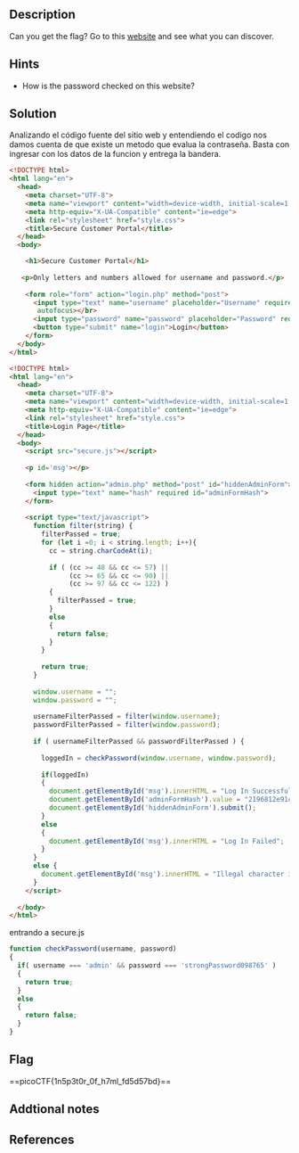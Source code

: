 ## Description
Can you get the flag? Go to this [website](http://saturn.picoctf.net:55983/) and see what you can discover.

## Hints
+ How is the password checked on this website?


## Solution
Analizando el código fuente del sitio web y entendiendo el codigo nos damos cuenta de que existe un metodo que evalua la contraseña. Basta con ingresar con los datos de la funcion y entrega la bandera. 


``` html 
<!DOCTYPE html>
<html lang="en">
  <head>
    <meta charset="UTF-8">
    <meta name="viewport" content="width=device-width, initial-scale=1.0">
    <meta http-equiv="X-UA-Compatible" content="ie=edge">
    <link rel="stylesheet" href="style.css">
    <title>Secure Customer Portal</title>
  </head>
  <body>

    <h1>Secure Customer Portal</h1>
    
   <p>Only letters and numbers allowed for username and password.</p>
    
    <form role="form" action="login.php" method="post">
      <input type="text" name="username" placeholder="Username" required 
       autofocus></br>
      <input type="password" name="password" placeholder="Password" required>
      <button type="submit" name="login">Login</button>
    </form>
  </body>
</html>
```
``` html
<!DOCTYPE html>
<html lang="en">
  <head>
    <meta charset="UTF-8">
    <meta name="viewport" content="width=device-width, initial-scale=1.0">
    <meta http-equiv="X-UA-Compatible" content="ie=edge">
    <link rel="stylesheet" href="style.css">
    <title>Login Page</title>
  </head>
  <body>
    <script src="secure.js"></script>
    
    <p id='msg'></p>
    
    <form hidden action="admin.php" method="post" id="hiddenAdminForm">
      <input type="text" name="hash" required id="adminFormHash">
    </form>
    
    <script type="text/javascript">
      function filter(string) {
        filterPassed = true;
        for (let i =0; i < string.length; i++){
          cc = string.charCodeAt(i);
          
          if ( (cc >= 48 && cc <= 57) ||
               (cc >= 65 && cc <= 90) ||
               (cc >= 97 && cc <= 122) )
          {
            filterPassed = true;     
          }
          else
          {
            return false;
          }
        }
        
        return true;
      }
    
      window.username = "";
      window.password = "";
      
      usernameFilterPassed = filter(window.username);
      passwordFilterPassed = filter(window.password);
      
      if ( usernameFilterPassed && passwordFilterPassed ) {
      
        loggedIn = checkPassword(window.username, window.password);
        
        if(loggedIn)
        {
          document.getElementById('msg').innerHTML = "Log In Successful";
          document.getElementById('adminFormHash').value = "2196812e91c29df34f5e217cfd639881";
          document.getElementById('hiddenAdminForm').submit();
        }
        else
        {
          document.getElementById('msg').innerHTML = "Log In Failed";
        }
      }
      else {
        document.getElementById('msg').innerHTML = "Illegal character in username or password."
      }
    </script>
    
  </body>
</html>
```

entrando a secure.js
``` js
function checkPassword(username, password)
{
  if( username === 'admin' && password === 'strongPassword098765' )
  {
    return true;
  }
  else
  {
    return false;
  }
}

```


## Flag
==picoCTF{1n5p3t0r_0f_h7ml_fd5d57bd}== 



## Addtional notes




## References
